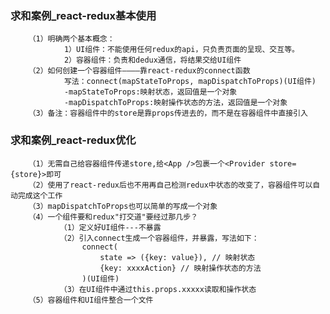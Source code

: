 ### 求和案例_react-redux基本使用
        （1）明确两个基本概念：
                1）UI组件：不能使用任何redux的api，只负责页面的呈现、交互等。
                2）容器组件：负责和dedux通信，将结果交给UI组件
        （2）如何创建一个容器组件————靠react-redux的connect函数
                写法：connect(mapStateToProps, mapDispatchToProps)(UI组件)
                -mapStateToProps:映射状态，返回值是一个对象
                -mapDispatchToProps:映射操作状态的方法，返回值是一个对象
        （3）备注：容器组件中的store是靠props传进去的，而不是在容器组件中直接引入
        
### 求和案例_react-redux优化
        （1）无需自己给容器组件传递store,给<App />包裹一个<Provider store={store}>即可
        （2）使用了react-redux后也不用再自己检测redux中状态的改变了，容器组件可以自动完成这个工作
        （3）mapDispatchToProps也可以简单的写成一个对象
        （4）一个组件要和redux"打交道"要经过那几步？
               （1）定义好UI组件---不暴露
               （2）引入connect生成一个容器组件，并暴露，写法如下：
                    connect(
                        state => ({key: value}), // 映射状态
                        {key: xxxxAction} // 映射操作状态的方法
                    )(UI组件)
               （3）在UI组件中通过this.props.xxxxx读取和操作状态
        （5）容器组件和UI组件整合一个文件
